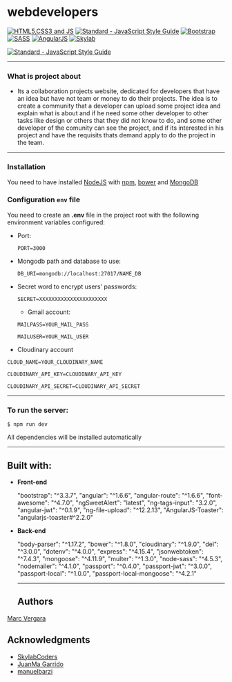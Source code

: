 # webdevelopers


[![HTML5,CSS3 and JS](https://github.com/FransLopez/logo-images/blob/master/logos/html5-css3-js.png)](http://www.w3.org/) [![Standard - JavaScript Style Guide](https://cdn.rawgit.com/feross/standard/master/badge.svg)](https://github.com/feross/standard)  [![Bootstrap](https://github.com/FransLopez/logo-images/blob/master/logos/bootstrap.png)](http://getbootstrap.com/)  [![SASS](https://github.com/FransLopez/logo-images/blob/master/logos/sass.png)](http://sass-lang.com/)  [![AngularJS](https://github.com/FransLopez/logo-images/blob/master/logos/angularjs.png)](https://angularjs.org/) [![Skylab](https://github.com/FransLopez/logo-images/blob/master/logos/skylab-56.png)](http://www.skylabcoders.com/)  
 
[![Standard - JavaScript Style Guide](https://img.shields.io/badge/code%20style-standard-brightgreen.svg)](http://standardjs.com/)

---

### What is project about

- Its a collaboration projects website, dedicated for developers that have an idea but have not team or money to do their projects. The idea is to create a community that a developer can upload some project idea and explain what is about and if he need some other developer to other tasks like design or others that they did not know to do, and some other developer of the comunity can see the project, and if its interested in his project and have the requisits thats demand apply to do the project in the team.

---

### Installation

You need to have installed [NodeJS](https://nodejs.org/) with [npm](https://www.npmjs.com/), [bower](https://bower.io/) and [MongoDB](https://www.mongodb.com/)

### Configuration `env` file

You need to create an **.env** file in the project root with the following environment variables configured:

- Port:

  ```
  PORT=3000
  ```

- Mongodb path and database to use:

  ```
  DB_URI=mongodb://localhost:27017/NAME_DB
  ```

- Secret word to encrypt users' passwords:

  ```
  SECRET=XXXXXXXXXXXXXXXXXXXXXX
  ```
  
  - Gmail account:

  ```
  MAILPASS=YOUR_MAIL_PASS
  ```
  
  ```
  MAILUSER=YOUR_MAIL_USER
  ```
  
- Cloudinary account

```
CLOUD_NAME=YOUR_CLOUDINARY_NAME
```
```
CLOUDINARY_API_KEY=CLOUDINARY_API_KEY
```
```
CLOUDINARY_API_SECRET=CLOUDINARY_API_SECRET
```

---

### To run the server:

```
$ npm run dev
```


All dependencies will be installed automatically

---
## Built with:

- **Front-end**

    "bootstrap": "^3.3.7",
    "angular": "^1.6.6",
    "angular-route": "^1.6.6",
    "font-awesome": "^4.7.0",
    "ngSweetAlert": "latest",
    "ng-tags-input": "3.2.0",
    "angular-jwt": "^0.1.9",
    "ng-file-upload": "^12.2.13",
    "AngularJS-Toaster": "angularjs-toaster#^2.2.0"

- **Back-end**

  "body-parser": "^1.17.2",
    "bower": "^1.8.0",
    "cloudinary": "^1.9.0",
    "del": "^3.0.0",
    "dotenv": "^4.0.0",
    "express": "^4.15.4",
    "jsonwebtoken": "^7.4.3",
    "mongoose": "^4.11.9",
    "multer": "^1.3.0",
    "node-sass": "^4.5.3",
    "nodemailer": "^4.1.0",
    "passport": "^0.4.0",
    "passport-jwt": "^3.0.0",
    "passport-local": "^1.0.0",
    "passport-local-mongoose": "^4.2.1"
    
    ---
    ## Authors

[Marc Vergara](https://github.com/femave)

## Acknowledgments

- [SkylabCoders](https://github.com/SkylabCoders)
- [JuanMa Garrido](https://github.com/juanmaguitar)
- [manuelbarzi](https://github.com/manuelbarzi)
